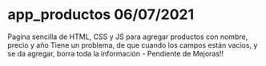 # app_productos 06/07/2021
Pagina sencilla de HTML, CSS y JS para agregar productos con nombre, precio y año
Tiene un problema, de que cuando los campos están vacios, y se da agregar, borra toda la información - Pendiente de Mejoras!!
